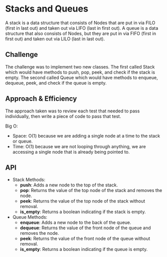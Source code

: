 # Stacks and Queues
A stack is a data structure that consists of Nodes that are put in via FILO
(first in last out) and taken out via LIFO (last in first out).  A queue is
a data structure that also consists of Nodes, but they are put in via FIFO
(first in first out) and taken out via LILO (last in last out).

## Challenge
The challenge was to implement two new classes.  The first called Stack which
would have methods to push, pop, peek, and check if the stack is empty.  The
second called Queue which would have methods to enqueue, dequeue, peek,
and check if the queue is empty.

## Approach & Efficiency
The approach taken was to review each test that needed to pass individually,
then write a piece of code to pass that test.

Big O:
* Space: O(1) because we are adding a single node at a time to the stack or
  queue.
* Time: O(1) because we are not looping through anything, we are accessing a
  single node that is already being pointed to.

## API
* Stack Methods:
  * __push__: Adds a new node to the top of the stack.
  * __pop__: Returns the value of the top node of the stack and removes the
    node.
  * __peek__: Returns the value of the top node of the stack without removal.
  * __is_empty__: Returns a boolean indicating if the stack is empty.
* Queue Methods:
  * __enqueue__: Adds a new node to the back of the queue.
  * __dequeue__: Returns the value of the front node of the queue and
    removes the node.
  * __peek__: Returns the value of the front node of the queue without removal.
  * __is_empty__: Returns a boolean indicating if the queue is empty.
